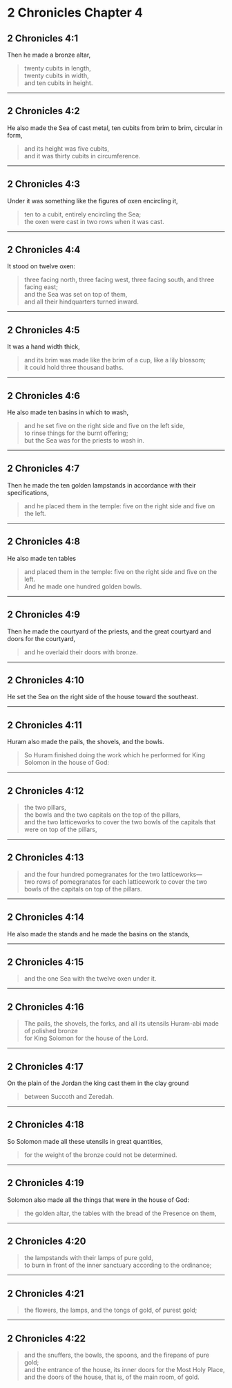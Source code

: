# 2 Chronicles Chapter 4

## 2 Chronicles 4:1

Then he made a bronze altar,

> twenty cubits in length,  
> twenty cubits in width,  
> and ten cubits in height.

---

## 2 Chronicles 4:2

He also made the Sea of cast metal, ten cubits from brim to brim, circular in form,

> and its height was five cubits,  
> and it was thirty cubits in circumference.

---

## 2 Chronicles 4:3

Under it was something like the figures of oxen encircling it,

> ten to a cubit, entirely encircling the Sea;  
> the oxen were cast in two rows when it was cast.

---

## 2 Chronicles 4:4

It stood on twelve oxen:

> three facing north, three facing west, three facing south, and three facing east;  
> and the Sea was set on top of them,  
> and all their hindquarters turned inward.

---

## 2 Chronicles 4:5

It was a hand width thick,

> and its brim was made like the brim of a cup, like a lily blossom;  
> it could hold three thousand baths.

---

## 2 Chronicles 4:6

He also made ten basins in which to wash,

> and he set five on the right side and five on the left side,  
> to rinse things for the burnt offering;  
> but the Sea was for the priests to wash in.

---

## 2 Chronicles 4:7

Then he made the ten golden lampstands in accordance with their specifications,

> and he placed them in the temple: five on the right side and five on the left.

---

## 2 Chronicles 4:8

He also made ten tables

> and placed them in the temple: five on the right side and five on the left.  
> And he made one hundred golden bowls.

---

## 2 Chronicles 4:9

Then he made the courtyard of the priests, and the great courtyard and doors for the courtyard,

> and he overlaid their doors with bronze.

---

## 2 Chronicles 4:10

He set the Sea on the right side of the house toward the southeast.

---

## 2 Chronicles 4:11

Huram also made the pails, the shovels, and the bowls.

> So Huram finished doing the work which he performed for King Solomon in the house of God:

---

## 2 Chronicles 4:12

> the two pillars,  
> the bowls and the two capitals on the top of the pillars,  
> and the two latticeworks to cover the two bowls of the capitals that were on top of the pillars,

---

## 2 Chronicles 4:13

> and the four hundred pomegranates for the two latticeworks—  
> two rows of pomegranates for each latticework to cover the two bowls of the capitals on top of the pillars.

---

## 2 Chronicles 4:14

He also made the stands and he made the basins on the stands,

---

## 2 Chronicles 4:15

> and the one Sea with the twelve oxen under it.

---

## 2 Chronicles 4:16

> The pails, the shovels, the forks, and all its utensils Huram-abi made of polished bronze  
> for King Solomon for the house of the Lord.

---

## 2 Chronicles 4:17

On the plain of the Jordan the king cast them in the clay ground

> between Succoth and Zeredah.

---

## 2 Chronicles 4:18

So Solomon made all these utensils in great quantities,

> for the weight of the bronze could not be determined.

---

## 2 Chronicles 4:19

Solomon also made all the things that were in the house of God:

> the golden altar, the tables with the bread of the Presence on them,

---

## 2 Chronicles 4:20

> the lampstands with their lamps of pure gold,  
> to burn in front of the inner sanctuary according to the ordinance;

---

## 2 Chronicles 4:21

> the flowers, the lamps, and the tongs of gold, of purest gold;

---

## 2 Chronicles 4:22

> and the snuffers, the bowls, the spoons, and the firepans of pure gold;  
> and the entrance of the house, its inner doors for the Most Holy Place, and the doors of the house, that is, of the main room, of gold.
